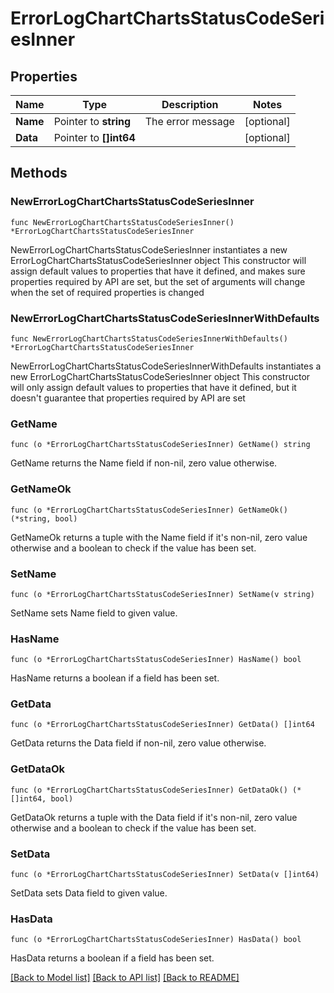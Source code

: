 # ErrorLogChartChartsStatusCodeSeriesInner

## Properties

Name | Type | Description | Notes
------------ | ------------- | ------------- | -------------
**Name** | Pointer to **string** | The error message | [optional] 
**Data** | Pointer to **[]int64** |  | [optional] 

## Methods

### NewErrorLogChartChartsStatusCodeSeriesInner

`func NewErrorLogChartChartsStatusCodeSeriesInner() *ErrorLogChartChartsStatusCodeSeriesInner`

NewErrorLogChartChartsStatusCodeSeriesInner instantiates a new ErrorLogChartChartsStatusCodeSeriesInner object
This constructor will assign default values to properties that have it defined,
and makes sure properties required by API are set, but the set of arguments
will change when the set of required properties is changed

### NewErrorLogChartChartsStatusCodeSeriesInnerWithDefaults

`func NewErrorLogChartChartsStatusCodeSeriesInnerWithDefaults() *ErrorLogChartChartsStatusCodeSeriesInner`

NewErrorLogChartChartsStatusCodeSeriesInnerWithDefaults instantiates a new ErrorLogChartChartsStatusCodeSeriesInner object
This constructor will only assign default values to properties that have it defined,
but it doesn't guarantee that properties required by API are set

### GetName

`func (o *ErrorLogChartChartsStatusCodeSeriesInner) GetName() string`

GetName returns the Name field if non-nil, zero value otherwise.

### GetNameOk

`func (o *ErrorLogChartChartsStatusCodeSeriesInner) GetNameOk() (*string, bool)`

GetNameOk returns a tuple with the Name field if it's non-nil, zero value otherwise
and a boolean to check if the value has been set.

### SetName

`func (o *ErrorLogChartChartsStatusCodeSeriesInner) SetName(v string)`

SetName sets Name field to given value.

### HasName

`func (o *ErrorLogChartChartsStatusCodeSeriesInner) HasName() bool`

HasName returns a boolean if a field has been set.

### GetData

`func (o *ErrorLogChartChartsStatusCodeSeriesInner) GetData() []int64`

GetData returns the Data field if non-nil, zero value otherwise.

### GetDataOk

`func (o *ErrorLogChartChartsStatusCodeSeriesInner) GetDataOk() (*[]int64, bool)`

GetDataOk returns a tuple with the Data field if it's non-nil, zero value otherwise
and a boolean to check if the value has been set.

### SetData

`func (o *ErrorLogChartChartsStatusCodeSeriesInner) SetData(v []int64)`

SetData sets Data field to given value.

### HasData

`func (o *ErrorLogChartChartsStatusCodeSeriesInner) HasData() bool`

HasData returns a boolean if a field has been set.


[[Back to Model list]](HOW-TO.md#documentation-for-models) [[Back to API list]](HOW-TO.md#documentation-for-api-endpoints) [[Back to README]](HOW-TO.md)


